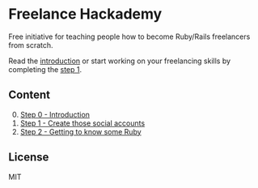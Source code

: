 # Freelance Hackademy

Free initiative for teaching people how to become Ruby/Rails freelancers from scratch.

Read the [introduction](/intro.md) or start working
on your freelancing skills by completing the [step 1](/steps/1.md).

## Content

0. [Step 0 - Introduction](/steps/0.md)
1. [Step 1 - Create those social accounts](/steps/1.md)
2. [Step 2 - Getting to know some Ruby](/steps/2.md)

## License

MIT
